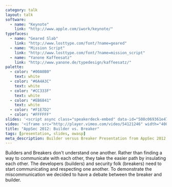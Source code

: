 ```yaml
---
category: talk
layout: talk
software:
  - name: "Keynote"
    link: "http://www.apple.com/iwork/keynote/"
typefaces:
  - name: "Geared Slab"
    link: "http://www.losttype.com/font/?name=geared"
  - name: "Mission Script"
    link: "http://www.losttype.com/font/?name=mission_script"
  - name: "Yanone Kaffeesatz"
    link: "http://www.yanone.de/typedesign/kaffeesatz/"
palette:
  - color: "#00A0B0"
    text: white
  - color: "#6A4A3C"
    text: white
  - color: "#CC333F"
    text: white
  - color: "#EB6841"
    text: white
  - color: "#F1E7D2"
  - color: "#FFFFFF"
slides: '<script async class="speakerdeck-embed" data-id="508c069361e4780002031671" data-ratio="1.3333333333333333" src="//speakerdeck.com/assets/embed.js"></script>'
video: '<iframe src="http://player.vimeo.com/video/54121246" width="400" height="300" frameborder="0" webkitAllowFullScreen mozallowfullscreen allowFullScreen></iframe>'
title: "AppSec 2012: Builder vs. Breaker"
tags: [presentation, slides, owasp]
meta_description: Builder versus Breaker Presentation from AppSec 2012.
---
```


Builders and Breakers don't understand one another. Rather than finding a way to communicate with each other, they take the easier path by insulating each other. The developers (builders) and security folk (breakers) need to start communicating and respecting one another. To demonstrate the miscommunication we decided to have a debate between the breaker and builder.


